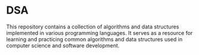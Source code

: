 # DSA
This repository contains a collection of algorithms and data structures implemented in various programming languages. It serves as a resource for learning and practicing common algorithms and data structures used in computer science and software development.

